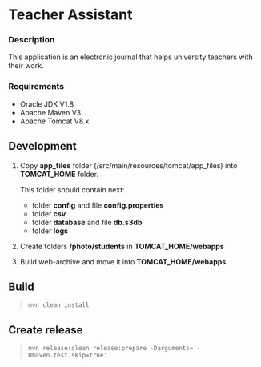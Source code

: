 # Teacher Assistant

### Description

This application is an electronic journal that helps university teachers with their work.

### Requirements

 - Oracle JDK V1.8
 - Apache Maven V3
 - Apache Tomcat V8.x

## Development

1. Copy **app_files** folder (/src/main/resources/tomcat/app_files) into **TOMCAT_HOME** folder.

    This folder should contain next:
    * folder **config** and file **config.properties**
    * folder **csv**
    * folder **database** and file **db.s3db**
    * folder **logs**

2. Create folders **/photo/students** in **TOMCAT_HOME/webapps**

3. Build web-archive and move it into **TOMCAT_HOME/webapps**

## Build

> `mvn clean install`

## Create release

> `mvn release:clean release:prepare -Darguments='-Dmaven.test.skip=true'`
